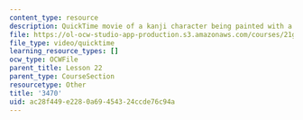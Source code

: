 ```yaml
---
content_type: resource
description: QuickTime movie of a kanji character being painted with a brush.
file: https://ol-ocw-studio-app-production.s3.amazonaws.com/courses/21g-504-japanese-iv-spring-2009/ac28f449e2280a69454324ccde76c94a_3470.mov
file_type: video/quicktime
learning_resource_types: []
ocw_type: OCWFile
parent_title: Lesson 22
parent_type: CourseSection
resourcetype: Other
title: '3470'
uid: ac28f449-e228-0a69-4543-24ccde76c94a
---
```

